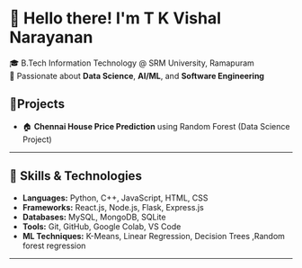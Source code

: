 # 👋 Hello there! I'm T K Vishal Narayanan

🎓 B.Tech Information Technology @ SRM University, Ramapuram  
📌 Passionate about **Data Science**, **AI/ML**, and **Software Engineering**  
 ## 🚀Projects 
- 🏠 **Chennai House Price Prediction** using Random Forest (Data Science Project)  

---

## 🧠 Skills & Technologies
- **Languages:** Python, C++, JavaScript, HTML, CSS  
- **Frameworks:** React.js, Node.js, Flask, Express.js  
- **Databases:** MySQL, MongoDB, SQLite  
- **Tools:** Git, GitHub, Google Colab, VS Code
- **ML Techniques:** K-Means, Linear Regression, Decision Trees ,Random forest regression  

---





